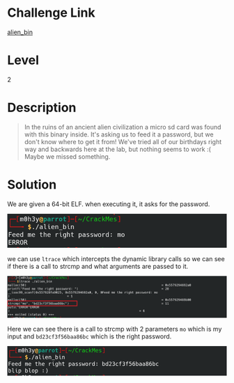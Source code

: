 # Challenge Link

[alien_bin](https://crackmes.one/crackme/5d78168833c5d46f00e2c428)

# Level 
2

# Description

>In the ruins of an ancient alien civilization a micro sd card was found with this binary inside. It's asking us to feed it a password, but we don't know where to get it from! We've tried all of our birthdays right way and backwards here at the lab, but nothing seems to work :( Maybe we missed something.



# Solution 

We are given a 64-bit ELF. when executing it, it asks for the password. 

![](images/alien_bin_1.PNG)

we can use `ltrace` which intercepts the dynamic library calls so we can see if there is a call to strcmp and what arguments are passed to it.

![](images/alien_bin_2.PNG)

Here we can see there is a call to strcmp with 2 parameters `mo` which is my input and `bd23cf3f56baa86bc` which is the right password.

![](images/alien_bin_3.PNG)

